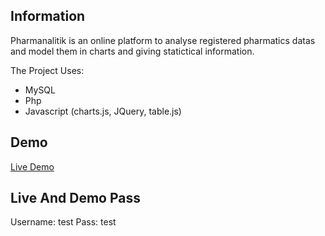 ## Information
Pharmanalitik is an online platform to analyse registered pharmatics datas and model them in charts and giving statictical information.  

The Project Uses:  
* MySQL  
* Php  
* Javascript (charts.js, JQuery, table.js)  
  
## Demo

[Live Demo ](http://www.pharmanalitik.com/)

## Live And Demo Pass

Username: test
Pass: test